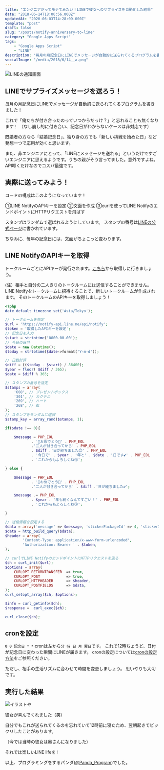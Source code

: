 ```yaml
---
title: "エンジニアだってモテてみたい！LINEで彼女へのサプライズを自動化した結果"
date: "2018-06-14T18:00:56.000Z"
updatedAt: "2020-06-03T14:28:09.000Z"
template: "post"
draft: false
slug: "/posts/notify-anniversary-to-line"
category: "Google Apps Script"
tags:
    - "Google Apps Script"
    - "LINE"
description: "毎月の月記念日にLINEでメッセージが自動的に送られてくるプログラムを書きました。"
socialImage: "/media/2018/6/14__a.png"
---
```


![LINEの通知画面](/media/2018/6/14__0.png)

## LINEでサプライズメッセージを送ろう！

毎月の月記念日にLINEでメッセージが自動的に送られてくるプログラムを書きました！

これで「俺たちが付き合ったのっていつからだっけ？」と忘れることも無くなります！
（なし崩し的に付き合い、記念日がわからないケースは非対応です）

既婚者の方なら「結婚記念日」、独り身の方でも「新しい挑戦を始めた日」など発想一つで応用が効くと思います。

また、非エンジニアにとって、「LINEにメッセージを送れる」というだけですごいエンジニアに思えるようです。うちの親がそう言ってました。意外ですよね。API叩くだけなのでコスパ最強です。

## 実際に送ってみよう！
コードの構成はこのようになっています！

①LINE NotifyのAPIキーを設定
②文面を作成
③curlを使ってLINE NotifyのエンドポイントにHTTPリクエストを飛ばす

スタンプはランダムで選ばれるようにしています。
スタンプの番号は[LINEの公式ページ](https://devdocs.line.me/files/sticker_list.pdf)に書かれています。

ちなみに、毎年の記念日には、文面がちょこっと変わります。

## LINE NotifyのAPIキーを取得
トークルームごとにAPIキーが発行されます。[こちら](https://notify-bot.line.me/ja/)から取得しに行きましょう。

(注）相手と自分の二人きりのトークルームには送信することができません。
LINE Notifyをトークルームに招待することで、新しいトークルームが作成されます。
そのトークルームのAPIキーを取得しましょう！

```php
<?php
date_default_timezone_set('Asia/Tokyo');

// トークルームを指定
$url = 'https://notify-api.line.me/api/notify';
$token = '取得したAPIキーを設定';
// 記念日を入力
$start = strtotime('0000-00-00');
// 今日の日付
$date = new Datetime();
$today = strtotime($date->format('Y-m-d'));

// 日数計算
$diff = (($today - $start) / 86400);
$year = floor( $diff / 365);
$date = $diff % 365;

// スタンプの番号を指定
$stamps = array(
	'608', // プレゼントボックス
	'301', // カクテル
	'269', // ハート
	'268', // 虹
);
// スタンプをランダムに選択
$stamp_key = array_rand($stamps, 1);

if($date !== 0){

	$message = PHP_EOL
			. '🎉おめでとう🎉' . PHP_EOL
			.'二人が付き合ってから' . PHP_EOL
			. $diff .'日が経ちました😍' . PHP_EOL
			. '今日で' . $year . '年と' . $date . '日です💕' . PHP_EOL
			. 'これからもよろしくね😘';

} else {

	$message = PHP_EOL
			. '🎉おめでとう🎉' . PHP_EOL
			.'二人が付き合ってから' . $diff .'日が経ちました💕';

	$message .= PHP_EOL
			. $year . '年も続くなんてすごい！' . PHP_EOL
			. 'これからもよろしくね😘';

}

// 送信情報を設定する
$data = array('message' => $message, 'stickerPackageId' => 4, 'stickerId' => $stamps[$stamp_key]);
$data = http_build_query($data);
$header = array(
        'Content-Type: application/x-www-form-urlencoded',
        'Authorization: Bearer ' . $token,
);

// curlでLINE NotifyのエンドポイントにHTTPリクエストを送る
$ch = curl_init($url);
$options = array(
    CURLOPT_RETURNTRANSFER  => true,
    CURLOPT_POST            => true,
    CURLOPT_HTTPHEADER      => $header,
    CURLOPT_POSTFIELDS      => $data,
);
curl_setopt_array($ch, $options);

$info = curl_getinfo($ch);
$response =  curl_exec($ch);

curl_close($ch);
```

## cronを設定
`0 0 記念日 * *`
cronは左から`分 時 日 月 曜日`です。
これで12時ちょうど、日付が記念日に変わった瞬間にLINEが届きます。
cronの設定については[cronの設定方法](https://qiita.com/hikouki/items/e744b3a4d356d2af12cf)をご参照ください。

ただし、相手の生活リズムに合わせて時間を変更しましょう。
思いやりも大切です。

## 実行した結果

![イラストや](/media/2018/6/14__1.png)

彼女が喜んでくれました（笑）

自分でもこれが送られてくるのを忘れていて12時前に寝たため、翌朝起きてビックリしたことがあります。

（今では当時の彼女は奥さんになりました）

それでは楽しいLINE lifeを！

以上、プログラミングをするパンダ([@Panda_Program](https://twitter.com/Panda_Program))でした。
